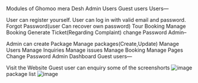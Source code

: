 Modules of Ghomoo mera Desh
Admin
Users
Guest users
Users—

User can register yourself.
User can log in with valid email and password.
Forgot Password(user Can recover own password)
Tour Booking
Manage Booking
Generate Ticket(Regarding Complaint)
change Password
Admin–

Admin can create Package
Manage packages(Create,Update)
Manage Users
Manage Inquiries
Manage issues
Manage Booking
Manage Pages
Change Password
Admin Dashboard
Guest users—

Visit the Website
Guest user can enquiry
some of the screenshorts
![image](https://github.com/AkhileshKumar10/Ghomoo-mera-Desh/assets/86221348/4bf3b5ac-02ff-4445-a377-f28ac17dd0fe)
package list
![image](https://github.com/AkhileshKumar10/Ghomoo-mera-Desh/assets/86221348/41025aa3-1e84-4c77-9aaa-9af0fed89d03)

